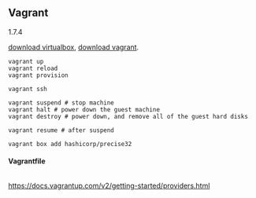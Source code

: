 Vagrant
-

1.7.4

[download virtualbox](https://www.virtualbox.org/wiki/Linux_Downloads),
[download vagrant](https://www.vagrantup.com/downloads.html).

````
vagrant up
vagrant reload
vagrant provision

vagrant ssh

vagrant suspend # stop machine
vagrant halt # power down the guest machine
vagrant destroy # power down, and remove all of the guest hard disks

vagrant resume # after suspend

vagrant box add hashicorp/precise32
````

#### Vagrantfile
````
````

https://docs.vagrantup.com/v2/getting-started/providers.html